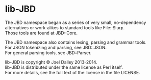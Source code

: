 lib-JBD
=======

The JBD namespace began as a series of very small, no-dependency alternatives or work-alikes to standard tools like File::Slurp.<br/>
Those tools are found at JBD::Core.

The JBD namespace also contains lexing, parsing and grammar tools.<br/>
For JSON tokenizing and parsing, see JBD::JSON.<br/>
For general parsing tools, see JBD::Parser.

lib-JBD is copyright &copy; Joel Dalley 2013-2014.<br/>
lib-JBD is distributed under the same license as Perl itself.<br/>
For more details, see the full text of the license in the file LICENSE.

